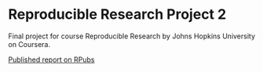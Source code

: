 # Reproducible Research Project 2

Final project for course Reproducible Research by Johns Hopkins University on Coursera.

[Published report on RPubs](http://rpubs.com/gupta_apoorve/515536)

